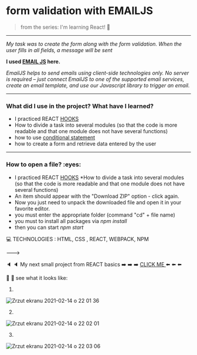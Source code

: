 
<h1> form validation with EMAILJS </h1>


>from the series: I'm learning React! :muscle:

----

*My task was to create the form along with the form validation. When the user fills in all fields, a message will be sent*


**I used [EMAIL JS](https://www.emailjs.com/docs/) here.**

*EmailJS helps to send emails using client-side technologies only. No server is required – just connect EmailJS to one of the supported email services, create an email template, and use our Javascript library to trigger an email.*



----


<h3>What did I use in the project? What have I learned?</h3>


* I practiced REACT [HOOKS](https://reactjs.org/docs/hooks-overview.html)
* How to divide a task into several modules (so that the code is more readable and that one module does not have several functions)
* how to use [conditional statement](https://www.robinwieruch.de/conditional-rendering-react)
* how to create a form and retrieve data entered by the user

-----

<h3>How to open a file? :eyes: </h3>

* I practiced REACT [HOOKS](https://reactjs.org/docs/hooks-overview.html)
*How to divide a task into several modules (so that the code is more readable and that one module does not have several functions)
* An item should appear with the "Download ZIP" option - click again.
* Now you just need to unpack the downloaded file and open it in your favorite editor.
* you must enter the appropriate folder (command "cd" + file name)
* you must to install all packages via *npm install*
* then you can start *npm start*




:computer: TECHNOLOGIES : HTML, CSS , REACT, WEBPACK, NPM



———>

:speaker: :speaker: My next small project from REACT basics  :arrow_right: :arrow_right: :arrow_right: [CLICK ME ](https://github.com/martynakil/form-with-validation) :arrow_left: :arrow_left: :arrow_left:




:mag_right: :mag_right: see what it looks like:

1.
![Zrzut ekranu 2021-02-14 o 22 01 36](https://user-images.githubusercontent.com/59742201/107889270-b2cf7680-6f11-11eb-8cf3-ddb1b7a7d433.png)

2.
![Zrzut ekranu 2021-02-14 o 22 02 01](https://user-images.githubusercontent.com/59742201/107889269-b2cf7680-6f11-11eb-85a3-720939700743.png)

3.
![Zrzut ekranu 2021-02-14 o 22 03 06](https://user-images.githubusercontent.com/59742201/107889265-b19e4980-6f11-11eb-9f19-6f68ae6307c2.png)








